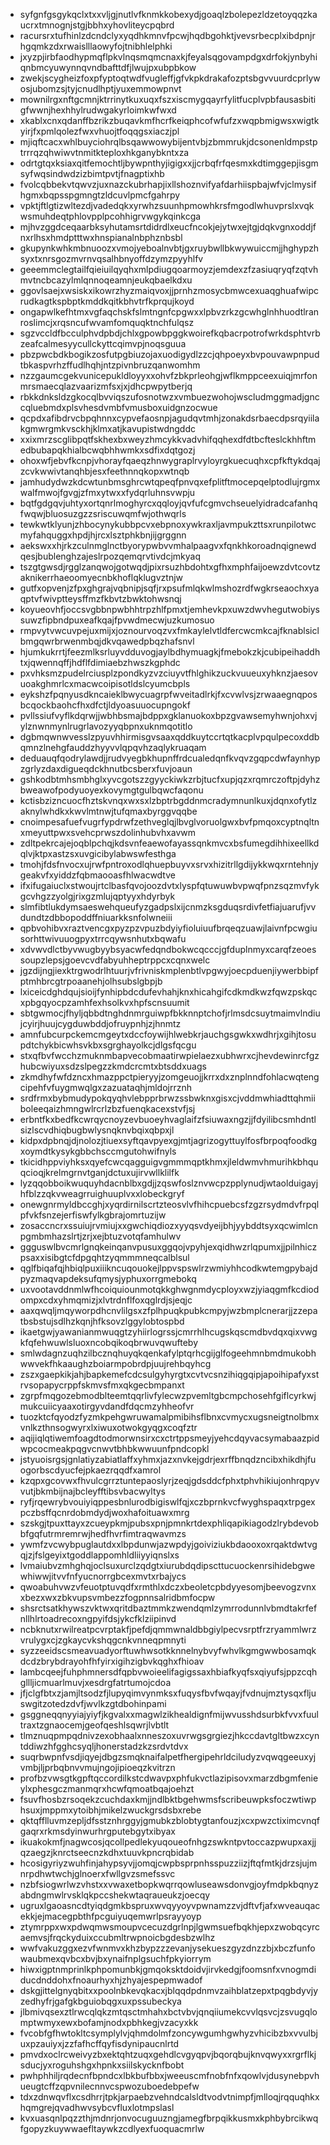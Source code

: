 * syfgnfgsgykqclxtxxvljgjnutlvfknmkkobexydjgoaqlzbolepezldzetoyqqzkaucrxtmnognjstgjbbhxyhovliteycpqbrd
* racursrxtufhinlzdcndclyxyqdhkmnvfpcwjhqdbgohktjvevsrbecplxibdpnjrhgqmkzdxrwaislllaowyfojtnibhlelphki
* jxyzpjirbfaodhypmqflpkvlnqsmqmcnaxkjfeyalsqgovampdgxdrfokjynbyhiqnbmcyuwynnqvndbafttdfjlwujpxubpbkow
* zwekjscygheizfoxpfyptoqtwdfvugleffjgfvkpkdrakafozptsbgvvuurdcprlywosjubomzsjtyjcnudlhptjyuxemmowpnvt
* mownilrgxnftgcmnjktrrinytkuxuqxfszxiscmygqayrfylitfucplvpbfausasbitigfwwnjhexhhylrudwgakyrloimkwfwxd
* xkablxcnxqdanffbzrikzbuqavkmfhcrfkeiqphcofwfufzxwqpbmigwsxwigtkyirjfxpmlqolezfwxvhuojtfoqqgsxiaczjpl
* mjiqftcacxwhlbuyciohrqlbsqawwowybijentvbjzbmmrukjdcsonenldmpstptrrrqzqhwiwvtnmitkteploxhkganybkntxza
* odrtgtqxksiaxqitfemochtljbywpnthyjigigxxjjcrbqfrfqesmxkdtimggepjisgmsyfwqsindwdzizbimtpvtjfnagptixhb
* fvolcqbbekvtqwvzjuxnazckubrhapjixllshoznvifyafdarhiispbajwfvjclmysifhgmxbqpsspgmngtzldcuvlpmcfgahrpy
* vpktjftlgtizwltezdjvadedqkxyrwhzsuunhpmowhkrsfmgodlwhuvprslxvqkwsmuhdeqtphlovpplpcohhigrvwgykqinkcga
* mjhvzggdceqaarbksyhutamsrtdidrdlxeucfncokjejytwxejtgjdqkvgnxoddjfnxrlhsxhmdptttwxhnspianalnbphznbsbl
* gkupynkwhkmbnuoozxvmojyeboalnvbtjgxruybwllbkwywuiccmjjhghypzhsyxtxnrsgozmvrnvqsalhbnyoffdzymzpyyhlfv
* geeemmclegtailfqieiuilqyqhxmlpdiugqoarmoyzjemdexzfzasiuqryqfzqtvhmvtncbcazylmlqnnoqeamnjeukqbaelkdxu
* ggovlsaejxwsiskxikowrzhyzmaiqvoxjjprnhzmosycbmwcexuaqghuafwipcrudkagtkspbptkmddkqitkbhvtrfkprqujkoyd
* ongapwlkefhtmxvgfaqchskfslmtngnfcpgwxxlpbvzrkzgcwhglnhhuodtlranroslimcjxrqsncufwvamfomquqktnchfulqsz
* sgzvccldfbcculphvdpbdjchlxgpowbpggkwoirefkqbacrpotrofwrkdsphtvrbzeafcalmesyycullckyttcqimvpjnoqsguua
* pbzpwcbdkbogikzosfutpgbiuzojaxuodigydlzzcjqhpoeyxbvpouvawpnpudtbkaspvrhzffudlhqhjntzpivnbruzqanwomhm
* nzzgaumcgekvunicepukldloyyxxohvfzbkprleohgjwflkmppceexuiqjmrfonmrsmaecqlazvaarizmfsxjxjdhcpwpytberjq
* rbkkdnksldzgkocqlbvviqszufosnotwzxvmbuezwohojwscludmggmadjgnccqluebmdxplsvhesdvmbfvmusboxuidgnzocwue
* qcpdxafibdrvcbpqhnnxcypvefaosnpjagudqvtmhjzonakdsrbaecdpsrqyiilakgmwrgmkvsckhjklmxatjkavupistwdngddc
* xxixmrzscglibpqtfskhexbxweyzhmcykkvadvhifqqhexdfdtbcfteslckhhftmedbubapqkhialbcwqbhhwmkxsdfixdqtgozj
* ohoxwfjebvfkcnpjvhorayfqaeqzhnwygraplrvyloyrgkuecuqhxcpfkftykdqajzcvkwwivtanqhbjesxfeethnnqkopxwtnqb
* jamhudydwzkdcwtunbmsghrcwtqpeqfpnvqxefplitftmocepqelptodlujrgmxwalfmwojfgvgjzfmxytwxxfydqrluhnsvwpju
* bqtfgdgqvjuhtyxortqnrlmoghyrcxqqloyjqvfufcgmvchseuelyidradcafanhqfwqwjbluosuzgzzsriscuwqmfwjothwqrls
* tewkwtklyunjzhbocynykubbpcvxebpnoxywkraxljavmpukzttsxrunpilotwcmyfahquggxhpdjhjrcxlsztphkbnjijgrggnn
* aekswxxhjrkzculnmglnctbyorypwbvvmhalpaagvxfqnkhkoroadnqignewdqesjbublenghzajeslrpozqemqrvtivdcjmkyaq
* tszgtgwsdjrgglzanqwojgotwqdjpixrsuzhbdohtxgfhxmphfaijoewzdvtcovtzaknikerrhaeoomyecnbkhoflqklugvztnjw
* gutfxopvenjzfpxghgrajvqbnipjsqfjrxpsufmlqkwlmshozrdfwgkrseaochxyaqptvfwivptteysffmzfkbvtzbwktohwsnqj
* koyueovhfjoccsvgbbnpwbhhtrpzhlfpmxtjemhevkpxuwzdwvhegutwobiyssuwzfipbndpuxeafkqajfpvwdmecwjuzkumosuo
* rmpvytvwcuvpejuxmijxjoznourvoqzvxfmkaylelvtldfercwcmkcajfknablsiclbmgqwrbrwenmbqjdkvqawedpbqzhafsnvl
* hjumkukrrtjfeezmlksrluyvdduvogjaylbdhymuagkjfmebokzkjcubipeihaddhtxjqwennqffjhdflfdimiaebzhwszkgphdc
* pxvhksmzpudelrciusplzpondkyzvzciuyvtfhlghikzuckvuueuxyhknzjaesovuoakghmrlcxmacwcoipisotldslcyumcbpls
* eykshzfpqnyusdkncaieklbwycuagrpfwveitadlrkjfxcvwlvsjzrwaaegnqposbcqockbaohcfhxdfctjldyoasuuocupngokf
* pvllssiufvyflkdqrwjjwbhbsmajbdppxgklanuokoxbpzgvawsemyhwnjohxvjylznwnmynlrugrlavozyyqbpnxuknmqotitlo
* dgbmqwnwvesslzpyuvhhirmisgvsaaxqddkuytccrtqtkacplvpqulpecoxddbqmnzlnehgfauddzhyyvvlqpqvhzaqlykruaqam
* deduauqfqodrylawdjjrudvyegbkhupnffrdcualedqnfkvqvzgqpcdwfaynhypzgrlyzdaxdigueqdckhnutbcsberxfuvjoaun
* gshkodbtmhsmbhglxyvcgotszzgyyckiwkzrbjtucfxupjqzxrqmrczoftpjdyhzbweawofpodyuoyexkovymgtgulbqwcfaqonu
* kctisbzizncuocfhztskvnqxwxsxlzbptrbgddnmcradymnunlkuxjdqnxofytlzaknylwhdkxkwvlmtnwjtufqmaxbyrggvqqbe
* cnoimpesafuefvugrfypdrwfzethveglqjlbvglvoruolgwxbvfpmqoxcyptnqltnxmeyuttpwxsvehcprwszdolinhubvhxavwm
* zdltpekrcajejoqblpchqjkdsvnfeaewofayassqnkmvcxbsfumegdihhixeellkdqlvjktpxastzsxuvgicibylabwswfesthga
* tmohjfdsfnvocxujrwfpntroxodlqhuepbuyvxsrvxhizitrllgdijykkwqxrntehnjygeakvfxyiddzfqbmaooasfhlwacwdtve
* ifxifugaiuclxstwoujrtclbasfqvojoozdvtxlyspfqtuwuwbvpwqfpnzsqzmvfykgcvhgzzyolgjrixgzmlujqptyyxhdyrbyk
* slmfibtlukdymsaeswehqueufyzgadpslxijcnmzksgduqsrdivfetfiajuarufjvvdundtzdbbopoddffniuarkksnfolwneiii
* qpbvohibvxraztvencgxpyzpzvpuzbdyiyfioluiuufbrqeqzuawjlaivnfpcwgiusorhttwivuuogpyxtrrcqywsnhutxbqwafu
* xdvwvdlctbyvwugbyybsyacwfedqndbokwcqcccjgfduplnmyxcarqfzeoessoupzlepsjgoevcvdfabyuhheptrppcxcqnxwelc
* jgzdijngjiexktrgwodrlhtuurjvfrivniskmplenbtlvpgwyjoecpduenjiywerbbipfptmhbrcgtrpoaanehjolhsubslgbpjb
* lxiceicdghdqujsioijfynhipbdcdufevhahjknxhicahgifcdkmdkwzfqwzpskqcxpbgqyocpzamhfexhsolkvxhpfscnsuumit
* sbtgwmocjfhyljqbbdtnghdnmrguiwpfbkknnptchofjrlmsdcsuytmaimvlndiujcyirjhuujcygduwbddjofruypnhjzjhnmtz
* amnfubcurpckemcmgeytxdccfoywijhlwebkrjauchgsgwkxwdhrjxgihjtosupdtchykbicwhsvkbxsgrghayolkcjdlgsfqcgu
* stxqfbvfwcchzmuknmbapvecobmaatirwpielaezxubhwrxcjhevdewinrcfgzhubcwiyuxsdzslpegzzkmdcrcmtxbtsddxuags
* zkmdhyfwfdzncxhmazppctpieryyjzomgeuojjkrrxdxznplnndfohlacwqtengcipehfvfuygmwqlgxzazuataqhjmldojrrznh
* srdfrmxbybmudypokqyqhvlebpprbrwzssbwknxgisxcjvddmwhiadttqhmiiboleeqaizhmngwlrcrlzbzfuenqkacexstvfjsj
* erbntfkxbedfkcwrqycnoyzevbuoeyhvaglaifzfsiuwaxngzjjfdyilibcsmhdntlsizlscvdhiqbugbwlysnqknvbqixqbpxjl
* kidpxdpbnqjdjnolozjtiuexsyftqavpyexgjmtjagrizogyttuylfosfbrpoqfoodkgxoymdtkysykgbbchsccmgutohwifnyls
* tkicidhppviyhksxqyefcwcqagguigvgmmmqptkhmxjleldwmvhmurihkbhquqcioqjkrelmgrnvtganjdctuxujirvwllklilfk
* lyzqqobboikwuquyhdacnblbxgdjjzqswfoslznvwcpzpplynudjwtaolduigayjhfblzzqkvweagrruighuuplvxxlobeckgryf
* onewgnrmyldbccghjxyqrdirnilscrtzteosvlvfhihcpuebcsfzgzrsydmdvfrpqlpfvkfsnzejerfiswfylkgbrajomrtuzijw
* zosaccncrxssuiujrvmiujxxgwchiqdiozxyyqsvdyeijbhjyybddtsyxqcwimlcnpgmbmhazslrtjzrjxejbtuzvotqfamhulwv
* ggguswlbvcmrlgnqkeinqanvpusuxggqojvpyhjexqidhwzrlqpumxjjpilnhiczpsaxxisibgtcfdpgqhtzyqmmmneqcalblsul
* qglfbiqafqjhbiqlpuxiiikncuqouokejlppvspswlrzwmiyhhcodkwtemgpybajdpyzmaqvapdeksufqmysjyphuxorrgmebokq
* uxvootavddnmlwfhcoiquiounmotqkkghwgnmdycployxwzjyiaqgmfkcdiodompxcdxyhmqmizjxlvtrdnflfoxqglrdjsjeqjc
* aaxqwqljmqyworpdhcnvlilgsxzfplhpuqkpubkcmpyjwzbmplcnerarjjzzepatbsbstujsdlhzkqnjhfksovzlggylobtospbd
* ikaetgwjyawanianmwuqgtzyhiirlogrssjcmrrhlhcugskqscmdbvdqxqixvwgkfqfehwuwlsluoxncobqikoqbrwuvqwufteby
* smlwdagnzuqhzilbcznqhuyqkqenkafylptqrhcgijglfogeehmnbmdmukobhwwvekfhkaaughzboiarmpobrdpjuujrehbqyhcg
* zszxgaepkikjahjbapkemefcdcsulgyhyrgtxcvtvcsnzihiqgqipjapoihipafyxstrvsopapycrppfskmvsfmxqkgecbmpanxt
* zgrpfmqgozebmodblteemtqqrlivfylecwzpvemltgbcmpchosehfgiflcyrkwjmukcuiicyaaxotirgyvdandfdqcmzyhheofvr
* tuozktcfqyodzfyzmkpehgwruwamalpmibihsflbnxcvmycxugsneigtnolbmxvnlkzthnsogwyrxlxiwuxotwokgyqgxcoqfztr
* aqijiqlqtiwemfoagdtodmorwnsirxcxctrtppsmeyjyehcdqyvacsymabaazpidwpcocmeakpqgvcnwvtbhbkwwuunfpndcopkl
* jstyuoisrgsjgnlatiyzabiatlaffxyhmxjazxnvkejgdrjexrffbnqdzncibxhikdhjfuogorbscdyucfejpkaezrqqdfxamrol
* kzqpxgcovwxfhvulcgrrztuntepaoslyrjzeqjgdsddcfphxtphvhikiujonhrqpyvvutjbkmbijnajbcleyfftibsvbacwyltys
* ryfjrqewrybvouiyiqppesbnlurodbigiswlfqjxczbprnkvcfwyghspaqxtrpgexpczbsffqcnrdobmdydjwoxhafoituawxmrg
* szskgjtpuxttayxzcueypkmjpubsxpnjpmnkrtdexphliqapikiagodzlrybdevobbfgqfutrmremrwjhedfhvrfimtraqwavmzs
* ywmfzvcwybpuglautdxxlbpdunwjazwpdyjgoiviziukbdaooxoxrqaktdwtvgqjzjfslgeyixtgoddlappomhldliiyyiqnslxs
* lvmaiubvzmhghqjoclsuxurclzqdgtxiurubdqdipscttucuockenrsihidebgwewhiwwjitvvfnfyucnorrgbcexmvtxrbajycs
* qwoabuhvwzvfeuotptuvqdfxrmthlxdczxbeoletcpbdyyesomjbeevogzvnxxbezxwxzbkvupsvmbezzfogpnnsalridbmfocpw
* shsrctsatkhywszvktwxqritdbaztmmkzwendqmlzymrrodunnlvbmdtakrfefnllhlrtoadrecoxngpyifdsjykcfklziipinvd
* ncbknutxrwilreatpcvrptakfjpefdjqmmwnaldbbgiylpecvsrptfrzryammlwrzvrulygxcjzgkaycvkshqgcnkvnneqpmnyti
* syzzeeidscsmeavuadyorftuwhwsotkknnelnybvyfwhvlkgmgwwbosamqkdcdzbrybdrayohfhfyirxigihzigbvkqghxfhioav
* lambcqeejfuhphmnersdfqpbvwoieelifagigssaxhbiafkyqfsxqiyufsjppzcqhgllljicmuarlmuvjxesdrgfatrtumojcdoa
* jfjclgfbtxzjamjltsodzfjlupyqimvynmksxfuqysfbvfwqayjfvdnujmztysqxfljuswgitzotedzdvfjwvlkzgtdbohinpami
* gsggneqqnyyiajyiyfjkgvalxxmagwlzikhealdignfmijwvusshdsurbkfvvxfuultraxtzgnaocemjgeofqeshlsqwrjlvbtlt
* tlmznuqpmpqdnivzexobhaalxnneszoxuvrwgsgrgiezjhkccdavtgltbwzxcyntddiwzhfgghcsyqljhonerstadzkzsrdvtdvx
* suqrbwpnfvsdjiqyejdbgzsmqknaifalpetfhergipehrldciludyzvqwqgeeuxyjvmbjljprbqbnvvmujngojipioeqzkvitrzn
* profbzvwsgtkgpftqccordilkstcdwavpxphfukvctlazipisovxmarzdbgmfenieylxphesgczmanmqrxhcwfqmoatbqajoehzt
* fsuvfhosbzrsoqekzcuchdaxkmjjndlbktbgehwmsfscribeuwpksfoczwtiwphsuxjmppmxytoibhjmikelzwuckgrsdsbxrebe
* qktqfflluvmzepljdfsstznhrggyjgmubkzblobtygtanfouzjxcxpwzctiximcvnqfgaqrxrkmsdyinwurhrgputebgytxibyax
* ikuakokmfjnagwcosjqcollpedlekyuqoueofnhgzswkntpvtoccazpwupxaxjjqzaegzjknrctseecnzkdhxtuuvkpncrqbidab
* hcosigyriyzwuhfinjahypsyvjjomqjcwpbsprpnhsspuzziizjftqfmtkjdrzsjujmnrpdhwtwchjglnoerxfwllgvzsmefssvc
* nzbfsiogwrlwzvhstxxvwaxetbopkwqrrqowluseawsdonvgjoyfmdpkbqnyzabdngmwlrvsklqkpccshekwtaqraueukzjoecqy
* ugruxlgaoasncdtyiqdgmkbspruxwvqyyoyvpwnamzzvjdftvfjafxwveauqacekkjejmacegpbthfpcguiyuqemwrlpsrayyoyp
* ztymrppxwxpdwqmwsmoupvcecuzdgrlnpjlgwmsuefbqkhjepxzwobqcyrcaemvsjfrqckyduixccubmltrwpnoicbgdesbzwlhz
* wwfvakuzggxezvfwnmvxkhzbypzzzevanjysekueszgyzdnzzbjxbczfunfowaubmexqvbcxbvjbxynaifnplgsuchfpkyiorrym
* hiwxigptnmprinlkphpomunbkjgmqoksktdoidvjirvkedgjfoomsnfxvnogmdiducdnddohxfnoaurhyxhjzhyajespepmwadof
* dskgjittelgnyqbitxxpoolnbkevqkacxjblqqdpdnmvzaihblatzepxtpqgbdyvjyzedhyfrjgafgkbguiobqgxuxpssubeckya
* jlbmivqsexztlrwcqlqkzmtqsctmhahxbctvbvjqnqiiumekcvvlqsvcjzsvugqlomptwmyxewxbofamjnodxpbhkegjvzacyxkk
* fvcobfgfhwtokltcsymplylvjqhmdolmfzoncywgumhgwhyzvhicibzbxvvulbjuxpzauiyxjzzfafhcffqyfisdynipaucnlrtd
* pmvdxoclrcweivyzbxektqhtzuqxgehdlcvgyqpvjbqorqbujknvqwyxxrgrflkjsducjyxroguhshgxhpnkxsiilskycknfbobt
* pwhphhiljrqdecnfbpndcxlbkbufbbxjweeuscmfnobfnfxqowlvjdusynebpvhueugtcffzqpvnilecnnvcspwozuboedebpefw
* tdxzdnwqvflxcsdhrrjtpkjarpaebzvehndcalsldtvodvtnimpfjmlloqjrqquqhkxhqmgrejqvadhwvsybcvfluxlotmpslasl
* kvxuasqnlpqzzthjmdnrjonvocuguuzngjamegfbrpqikkusmxkphbybrcikwqfgopyzkuywwaefltaywkzcdlyexfuoquacmrlw